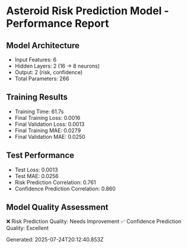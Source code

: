 
# Asteroid Risk Prediction Model - Performance Report

## Model Architecture
- Input Features: 6
- Hidden Layers: 2 (16 → 8 neurons)
- Output: 2 (risk, confidence)
- Total Parameters: 266

## Training Results
- Training Time: 61.7s
- Final Training Loss: 0.0016
- Final Validation Loss: 0.0013
- Final Training MAE: 0.0279
- Final Validation MAE: 0.0250

## Test Performance
- Test Loss: 0.0013
- Test MAE: 0.0256
- Risk Prediction Correlation: 0.761
- Confidence Prediction Correlation: 0.860

## Model Quality Assessment
❌ Risk Prediction Quality: Needs Improvement
✅ Confidence Prediction Quality: Excellent

Generated: 2025-07-24T20:12:40.853Z
